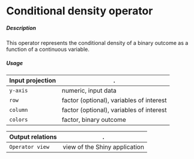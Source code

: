 # Conditional density operator

##### Description

This operator represents the conditional density of a binary outcome as a function of a continuous variable.

##### Usage

Input projection|.
---|---
`y-axis`        | numeric, input data 
`row`           | factor (optional), variables of interest
`column`        | factor (optional), variables of interest
`colors`        | factor, binary outcome

Output relations|.
---|---
`Operator view`        | view of the Shiny application

